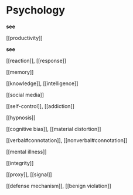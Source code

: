 # Psychology

**see**

[[productivity]]

**see**

[[reaction]], [[response]]

[[memory]]

[[knowledge]], [[intelligence]]

[[social media]]

[[self-control]], [[addiction]]

[[hypnosis]]

[[cognitive bias]], [[material distortion]]

[[verbal#connotation]], [[nonverbal#connotation]]

[[mental illness]]

[[integrity]]

[[proxy]], [[signal]]

[[defense mechanism]], [[benign violation]]
